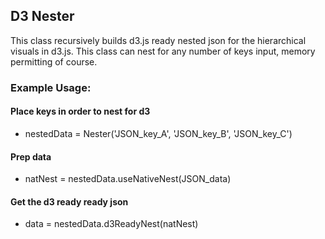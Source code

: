 ## D3 Nester
This class recursively builds d3.js ready nested json for the hierarchical visuals in d3.js.
This class can nest for any number of keys input, memory permitting of course.

### Example Usage:
#### Place keys in order to nest for d3
* nestedData = Nester('JSON_key_A', 'JSON_key_B', 'JSON_key_C')  
#### Prep data 
* natNest = nestedData.useNativeNest(JSON_data)  
#### Get the d3 ready ready json
* data = nestedData.d3ReadyNest(natNest)  
